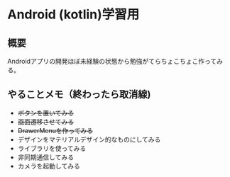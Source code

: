# Android (kotlin)学習用
## 概要
Androidアプリの開発ほぼ未経験の状態から勉強がてらちょこちょこ作ってみる。

## やることメモ（終わったら取消線)
- ~~ボタンを置いてみる~~
- ~~画面遷移させてみる~~
- ~~DrawerMenuを作ってみる~~
- デザインをマテリアルデザイン的なものにしてみる
- ライブラリを使ってみる
- 非同期通信してみる
- カメラを起動してみる
